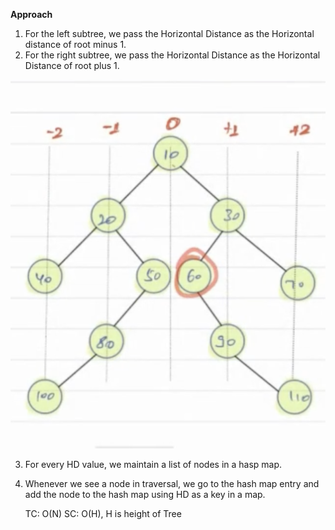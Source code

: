 **Approach**

1) For the left subtree, we pass the Horizontal Distance as the Horizontal distance of root minus 1.
2) For the right subtree, we pass the Horizontal Distance as the Horizontal Distance of root plus 1.

![img.png](img.png)

3) For every HD value, we maintain a list of nodes in a hasp map. 
4) Whenever we see a node in traversal, we go to the hash map entry and add the node to the hash map using HD as a key in a map.


    TC: O(N)
    SC: O(H), H is height of Tree